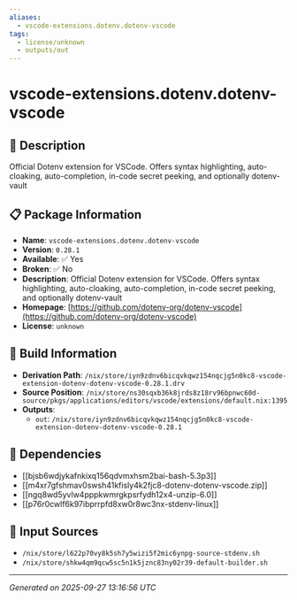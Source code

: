 ```yaml
---
aliases:
  - vscode-extensions.dotenv.dotenv-vscode
tags:
  - license/unknown
  - outputs/out
---
```


# vscode-extensions.dotenv.dotenv-vscode

## 📝 Description

Official Dotenv extension for VSCode. Offers syntax highlighting, auto-cloaking, auto-completion, in-code secret peeking, and optionally dotenv-vault

## 📋 Package Information

- **Name**: `vscode-extensions.dotenv.dotenv-vscode`
- **Version**: `0.28.1`
- **Available**: ✅ Yes
- **Broken**: ✅ No
- **Description**: Official Dotenv extension for VSCode. Offers syntax highlighting, auto-cloaking, auto-completion, in-code secret peeking, and optionally dotenv-vault
- **Homepage**: [https://github.com/dotenv-org/dotenv-vscode](https://github.com/dotenv-org/dotenv-vscode)
- **License**: `unknown`

## 🔧 Build Information

- **Derivation Path**: `/nix/store/iyn9zdnv6bicqvkqwz154nqcjg5n0kc8-vscode-extension-dotenv-dotenv-vscode-0.28.1.drv`
- **Source Position**: `/nix/store/ns30sqxb36k8jrds8z18rv96bpnwc60d-source/pkgs/applications/editors/vscode/extensions/default.nix:1395`
- **Outputs**:
  - `out`:  `/nix/store/iyn9zdnv6bicqvkqwz154nqcjg5n0kc8-vscode-extension-dotenv-dotenv-vscode-0.28.1`

## 🔗 Dependencies

- [[bjsb6wdjykafnkixq156qdvmxhsm2bai-bash-5.3p3]]
- [[m4xr7gfshmav0swsh41kfisly4k2fjc8-dotenv-dotenv-vscode.zip]]
- [[ngq8wd5yvlw4pppkwmrgkpsrfydh12x4-unzip-6.0]]
- [[p76r0cwlf6k97ibprrpfd8xw0r8wc3nx-stdenv-linux]]

## 📁 Input Sources

- `/nix/store/l622p70vy8k5sh7y5wizi5f2mic6ynpg-source-stdenv.sh`
- `/nix/store/shkw4qm9qcw5sc5n1k5jznc83ny02r39-default-builder.sh`

---
*Generated on 2025-09-27 13:16:56 UTC*

